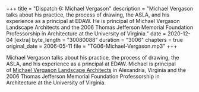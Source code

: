 +++
title = "Dispatch 6: Michael Vergason"
description = "Michael Vergason talks about his practice, the process of drawing, the ASLA, and his experience as a principal at EDAW. He is principal of Michael Vergason Landscape Architects and the 2006 Thomas Jefferson Memorial Foundation Professorship in Architecture at the University of Virginia."
date = 2020-12-04
[extra]
byte_length = "30080088"
duration = "3006"
chapters = true
original_date = 2006-05-11
file = "TG06-Michael-Vergason.mp3"
+++

Michael Vergason talks about his practice, the process of drawing, the ASLA, and his experience as a principal at EDAW. Michael is principal of [Michael Vergason Landscape Architects](https://www.vergason.net) in Alexandria, Virginia and the 2006 Thomas Jefferson Memorial Foundation Professorship in Architecture at the University of Virginia.

